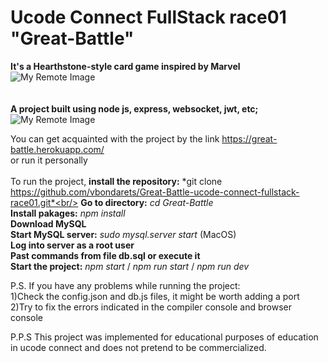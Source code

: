 # Ucode Connect FullStack race01 "Great-Battle"

**It's a Hearthstone-style card game inspired by Marvel<br/>**
![My Remote Image](https://iili.io/hvArx9.png)<br/>
<br/>
<br/>
**A project built using node js, express, websocket, jwt, etc;**
![My Remote Image](https://iili.io/hvAtRV.png)<br/>

You can get acquainted with the project by the link https://great-battle.herokuapp.com/ <br/>
or run it personally<br/><br/>
To run the project, **install the repository:** *git clone https://github.com/vbondarets/Great-Battle-ucode-connect-fullstack-race01.git*<br/>
**Go to directory:** *cd Great-Battle*<br/>
**Install pakages:** *npm install*<br/>
**Download MySQL**<br/>
**Start MySQL server:** *sudo mysql.server start* (MacOS)<br/>
**Log into server as a root user**<br/>
**Past commands from file db.sql or execute it**<br/>
**Start the project:** *npm start* / *npm run start* / *npm run dev*<br/>

P.S. If you have any problems while running the project:<br/>
1)Check the config.json and db.js files, it might be worth adding a port<br/>
2)Try to fix the errors indicated in the compiler console and browser console<br/>

P.P.S This project was implemented for educational purposes of education in ucode connect and does not pretend to be commercialized.
